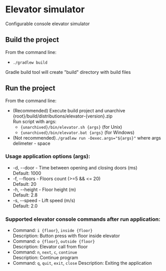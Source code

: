 # Elevator simulator
Configurable console elevator simulator<br>

## Build the project
From the command line:
* `./gradlew build`

Gradle build tool will create "build" directory with build files

## Run the project

From the command line:
* (Recommended) Execute build project and unarchive {root}/build/distributions/elevator-{version}.zip<br>
    Run script with args:  
    * `{unarchived}/bin/elevator.sh {args}` (for Unix)
    * `{unarchived}/bin/elevator.bat {args}` (for Windows)<br>
* (Not recommended)`./gradlew run -Dexec.args="${args}"` where args delimeter - space

### Usage application options (args):
  *  -d, --door - Time between opening and closing doors (ms)<br>
      Default: 1000<br>
  *  -f, --floors - Floors count (>=5 && <= 20)<br>
      Default: 20<br>
  *  -h, --height - Floor height (m)<br>
      Default: 2.8<br>
  *  -s, --speed - Lift speed (m/s)<br>
      Default: 2.0<br>

### Supported elevator console commands after run application:
* Command: `i {floor}`, `inside {floor}`<br>
  Description: Button press with floor inside elevator
* Command: `o {floor}`, `outside {floor}`<br>
  Description: Elevator call from floor
* Command: `n`, `next`, `c`, `continue`<br>
  Description: Continue program
* Command: `q`, `quit`, `exit`, `close`
  Description: Exiting the application